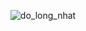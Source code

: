 <p align='center'>
<img align="center" src="https://github-readme-stats.vercel.app/api/top-langs?username=nhatpy&show_icons=true&locale=en&layout=compact" alt="do_long_nhat"   />
</p>  

<!--
**788465h10/788465h10** is a ✨ _special_ ✨ repository because its `README.md` (this file) appears on your GitHub profile.
## Hi there 👋

Here are some ideas to get you started:

- 🔭 I’m currently working on ...
- 🌱 I’m currently learning ...
- 👯 I’m looking to collaborate on ...
- 🤔 I’m looking for help with ...
- 💬 Ask me about ...
- 📫 How to reach me: ...
- 😄 Pronouns: ...
- ⚡ Fun fact: ...
-->
